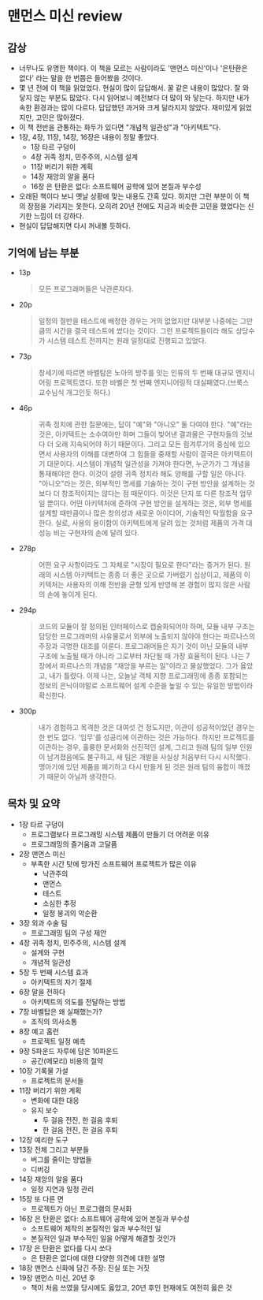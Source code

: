 # 맨먼스 미신 review

## 감상

- 너무나도 유명한 책이다. 이 책을 모르는 사람이라도 '맨먼스 미신'이나 '은탄환은 없다' 라는 말을 한 번쯤은 들어봤을 것이다.
- 몇 년 전에 이 책을 읽었었다. 현실이 많이 답답해서. 꿀 같은 내용이 많았다. 잘 와 닿지 않는 부분도 많았다. 다시 읽어보니 예전보다 더 많이 와 닿는다. 하지만 내가 속한 환경과는 많이 다르다. 답답했던 과거와 크게 달라지지 않았다. 재미있게 읽었지만, 고민은 많아졌다.
- 이 책 전반을 관통하는 화두가 있다면 "개념적 일관성"과 "아키텍트"다.
- 1장, 4장, 11장, 14장, 16장은 내용이 정말 좋았다.
  - 1장 타르 구덩이
  - 4장 귀족 정치, 민주주의, 시스템 설계
  - 11장 버리기 위한 계획
  - 14장 재앙의 알을 품다
  - 16장 은 탄환은 없다: 소프트웨어 공학에 있어 본질과 부수성
- 오래된 책이다 보니 옛날 상황에 맞는 내용도 간혹 있다. 하지만 그런 부분이 이 책의 장점을 가리지는 못한다. 오히려 20년 전에도 지금과 비슷한 고민을 했었다는 신기한 느낌이 더 강하다.
- 현실이 답답해지면 다시 꺼내볼 듯하다.

## 기억에 남는 부분

- 13p
  > 모든 프로그래머들은 낙관론자다.

- 20p
  > 일정의 절반을 테스트에 배정한 경우는 거의 없었지만 대부분 나중에는 그만큼의 시간을 결국 테스트에 썼다는 것이다. 그런 프로젝트들이라 해도 상당수가 시스템 테스트 전까지는 원래 일정대로 진행되고 있었다.

- 73p
  > 창세기에 따르면 바벨탐은 노아의 방주를 잇는 인류의 두 번째 대규모 엔지니어링 프로젝트였다. 또한 바벨은 첫 번째 엔지니어링적 대실패였다.(브룩스 교수님식 개그인듯 하다.)

- 46p
  > 귀족 정치에 관한 질문에는, 답이 "예"와 "아니오" 둘 다여야 한다. "예"라는 것은, 아키텍트는 소수여야만 하며 그들이 빚어낸 결과물은 구현자들의 것보다 더 오래 지속되어야 하기 때문이다. 그리고 모든 힘겨루기의 중심에 있으면서 사용자의 이해를 대변하여 그 힘들을 중재할 사람이 결국은 아키텍트이기 대문이다. 시스템이 개념적 일관성을 가져야 한다면, 누군가가 그 개념을 통재해야만 한다. 이것이 설령 귀족 정치라 해도 양해를 구할 일은 아니다.
  > "아니오"라는 것은, 외부적인 명세를 기술하는 것이 구현 방안을 설계하는 것보다 더 창조적이지는 않다는 점 때문이다. 이것은 단지 또 다른 창조적 업무일 뿐이다. 어떤 아키텍처에 준하여 구현 방안을 설계하는 것은, 외부 명세를 설계할 때만큼이나 많은 창의성과 새로운 아이디어, 기술적인 탁월함을 요구한다. 실로, 사용의 용이함이 아키텍트에게 달려 있는 것처럼 제품의 가격 대 성능 비는 구현자의 손에 달려 있다.

- 278p
  > 어떤 요구 사항이라도 그 자체로 "시장이 필요로 한다"라는 증거가 된다. 원래의 시스템 아키텍트는 종종 더 좋은 곳으로 가버렸기 십상이고, 제품의 이키텍처는 사용자의 이해 전반을 균형 있게 반영해 본 경험이 많지 않은 사람의 손에 놓이게 된다.

- 294p
  > 코드의 모듈이 잘 정의된 인터페이스로 캡술화되어야 하며, 모듈 내부 구조는 담당한 프로그래머의 사유물로서 외부에 노출되지 않아야 한다는 파르나스의 주장과 극명한 대조를 이룬다. 프로그래머들은 자기 것이 아닌 모듈의 내부 구조에 노출될 때가 아니라 그로부터 차단될 때 가장 효율적이 된다.
  > 나는 7장에서 파르나스의 개념을 "재앙을 부르는 일"이라고 물살했었다. 그가 옳았고, 내가 틀렸다. 이제 나는, 오늘날 객체 지향 프로그래밍에 종종 포함되는 정보의 은닉이야말로 소프트웨어 설계 수준을 높일 수 있는 유일한 방법이라 확신한다.

- 300p
  > 내가 경험하고 목격한 것은 대여섯 건 정도지만, 이관이 성공적이었던 경우는 한 번도 없다. '임무'를 성공리에 이관하는 것은 가능하다. 하지만 프로젝트를 이관하는 경우, 훌륭한 문서화와 선진적인 설계, 그리고 원래 팀의 일부 인원이 남겨졌음에도 불구하고, 새 팀은 개발을 사실상 처음부터 다시 시작했다. 맹아기에 있던 제품을 폐기하고 다시 만들게 된 것은 원래 팀의 융합이 깨졌기 때문이 아닐까 생각한다.

## 목차 및 요약

- 1장 타르 구덩이
  - 프로그램보다 프로그래밍 시스템 제품이 만들기 더 어려운 이유
  - 프로그래밍의 즐거움과 고달픔
- 2장 맨먼스 미신
  - 부족한 시간 탓에 망가진 소프트웨어 프로젝트가 많은 이유
    - 낙관주의
    - 맨먼스
    - 테스트
    - 소심한 추정
    - 일정 붕괴의 악순환
- 3장 외과 수술 팀
  - 프로그래밍 팀의 구성 제안
- 4장 귀족 정치, 민주주의, 시스템 설계
  - 설계와 구현
  - 개념적 일관성
- 5장 두 번째 시스템 효과
  - 아키텍트의 자기 절제
- 6장 말을 전하다
  - 아키텍트의 의도를 전달하는 방법
- 7장 바벨탑은 왜 실패했는가?
  - 조직의 의사소통
- 8장 예고 홈런
  - 프로젝트 일정 예측
- 9장 5파운드 자루에 담은 10파운드
  - 공간(메모리) 비용의 절약
- 10장 기록물 가설
  - 프로젝트의 문서들
- 11장 버리기 위한 계획
  - 변화에 대한 대응
  - 유지 보수
    - 두 걸음 전진, 한 걸음 후퇴
    - 한 걸음 전진, 한 걸음 후퇴
- 12장 예리한 도구
- 13장 전체 그리고 부분들
  - 버그를 줄이는 방법들
  - 디버깅
- 14장 재앙의 알을 품다
  - 일정 지연과 일정 관리
- 15장 또 다른 면
  - 프로젝트가 아닌 프로그램의 문서화
- 16장 은 탄환은 없다: 소프트웨어 공학에 있어 본질과 부수성
  - 소프트웨어 제작의 본질적인 일과 부수적인 일
  - 본질적인 일과 부수적인 일을 어떻게 해결할 것인가
- 17장 은 탄환은 없다를 다시 쏘다
  - 은 탄환은 없다에 대한 다양한 의견에 대한 설명
- 18장 맨먼스 신화에 담긴 주장: 진실 또는 거짓
- 19장 맨먼스 미신, 20년 후
  - 책이 처음 쓰였을 당시에도 옳았고, 20년 후인 현재에도 여전히 옳은 것
